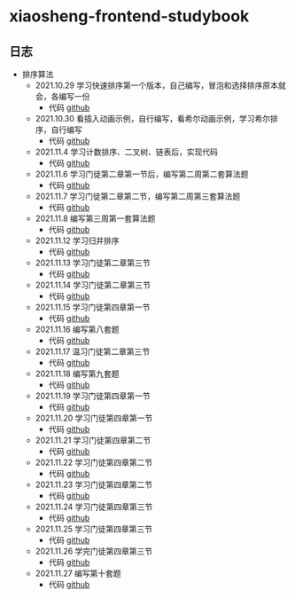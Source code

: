 # xiaosheng-frontend-studybook

## 日志

- 排序算法
  - 2021.10.29 学习快速排序第一个版本，自己编写，冒泡和选择排序原本就会，各编写一份
    - 代码 [github]()
  - 2021.10.30 看插入动画示例，自行编写，看希尔动画示例，学习希尔排序，自行编写
    - 代码 [github]()
  - 2021.11.4 学习计数排序、二叉树、链表后，实现代码
    - 代码 [github]()
  - 2021.11.6 学习门徒第二章第一节后，编写第二周第二套算法题
    - 代码 [github]()
  - 2021.11.7 学习门徒第二章第二节，编写第二周第三套算法题
    - 代码 [github]()
  - 2021.11.8 编写第三周第一套算法题
    - 代码 [github]()
  - 2021.11.12 学习归并排序
    - 代码 [github]()
  - 2021.11.13 学习门徒第二章第三节
    - 代码 [github]()
  - 2021.11.14 学习门徒第二章第三节
    - 代码 [github]()
  - 2021.11.15 学习门徒第四章第一节
    - 代码 [github]()
  - 2021.11.16 编写第八套题
    - 代码 [github]()
  - 2021.11.17 温习门徒第二章第三节
    - 代码 [github]()
  - 2021.11.18 编写第九套题
    - 代码 [github]()
  - 2021.11.19 学习门徒第四章第一节
    - 代码 [github]()
  - 2021.11.20 学习门徒第四章第一节
    - 代码 [github]()
  - 2021.11.21 学习门徒第四章第二节
    - 代码 [github]()
  - 2021.11.22 学习门徒第四章第二节
    - 代码 [github]()
  - 2021.11.23 学习门徒第四章第二节
    - 代码 [github]()
  - 2021.11.24 学习门徒第四章第三节
    - 代码 [github]()
  - 2021.11.25 学习门徒第四章第三节
    - 代码 [github]()
  - 2021.11.26 学完门徒第四章第三节
    - 代码 [github]()
  - 2021.11.27 编写第十套题
    - 代码 [github]()
